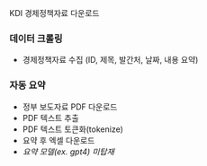 KDI 경제정책자료 다운로드

### 데이터 크롤링
- 경제정책자료 수집 (ID, 제목, 발간처, 날짜, 내용 요약)

### 자동 요약
- 정부 보도자료 PDF 다운로드
- PDF 텍스트 추출
- PDF 텍스트 토큰화(tokenize)
- 요약 후 엑셀 다운로드
- *요약 모델(ex. gpt4) 미탑재*
